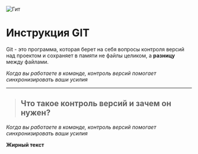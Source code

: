 ![Гит](https://st2.depositphotos.com/1610517/10046/i/450/depositphotos_100462908-stock-photo-hand-writing-git-commit.jpg)

# Инструкция GIT 

Git - это программа, которая берет на себя вопросы контроля версий над проектом и сохраняет в памяти не файлы целиком, а **разницу** между файлами. 


*Когда вы работаете в команде, контроль версий помогает синхронизировать ваши усилия*

___


>## Что такое контроль версий и зачем он нужен?


*Когда вы работаете в команде, контроль версий помогает синхронизировать ваши усилия*


**Жирный текст**
